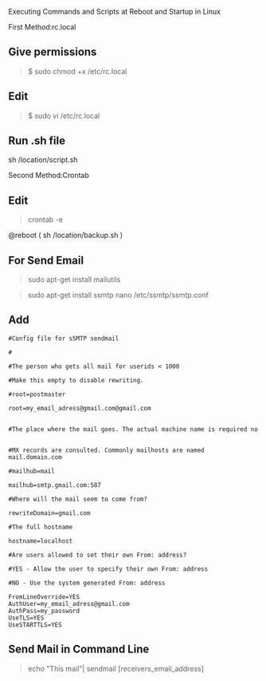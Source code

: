 Executing Commands and Scripts at Reboot and Startup in Linux

First Method:rc.local

## Give permissions

> $ sudo chmod +x /etc/rc.local

## Edit

> $ sudo vi /etc/rc.local

## Run .sh file

sh /location/script.sh 

Second Method:Crontab 

## Edit

> crontab -e

@reboot ( sh /location/backup.sh )

## For Send Email

> sudo apt-get install mailutils

> sudo apt-get install ssmtp
> nano /etc/ssmtp/ssmtp.conf

## Add 

``` #
#Config file for sSMTP sendmail

#

#The person who gets all mail for userids < 1000

#Make this empty to disable rewriting.

#root=postmaster

root=my_email_adress@gmail.com@gmail.com


#The place where the mail goes. The actual machine name is required no 


#MX records are consulted. Commonly mailhosts are named mail.domain.com

#mailhub=mail

mailhub=smtp.gmail.com:587

#Where will the mail seem to come from?

rewriteDomain=gmail.com

#The full hostname

hostname=localhost

#Are users allowed to set their own From: address?

#YES - Allow the user to specify their own From: address

#NO - Use the system generated From: address

FromLineOverride=YES
AuthUser=my_email_adress@gmail.com
AuthPass=my_password
UseTLS=YES
UseSTARTTLS=YES
```
## Send Mail in Command Line
> echo "This mail"| sendmail [receivers_email_address]
